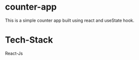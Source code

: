 # counter-app
 This is a simple counter app built using react and useState hook.
# Tech-Stack  
React-Js  

